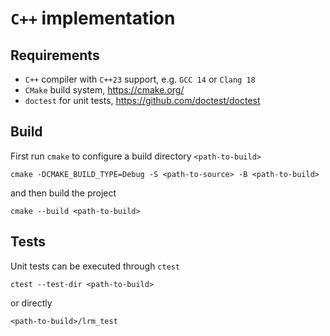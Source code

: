 # `C++` implementation

## Requirements

* `C++` compiler with `C++23` support, e.g. `GCC 14` or `Clang 18`
* `CMake` build system, <https://cmake.org/>
* `doctest` for unit tests, <https://github.com/doctest/doctest>

## Build

First run `cmake` to configure a build directory `<path-to-build>`

    cmake -DCMAKE_BUILD_TYPE=Debug -S <path-to-source> -B <path-to-build>

and then build the project

    cmake --build <path-to-build>

## Tests

Unit tests can be executed through `ctest`

    ctest --test-dir <path-to-build>

or directly

    <path-to-build>/lrm_test
